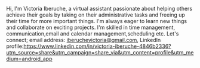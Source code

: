 Hi, I'm Victoria Iberuche, a virtual assistant passionate about helping others achieve their goals by taking on their administrative tasks and freeing up their time for more important things.
 I'm always eager to learn new things and collaborate on exciting projects.
 I'm skilled in time management, communication,email and calendar management,scheduling etc.
 Let's connect; email address: iberuchevictoria@gmail.com, LinkedIn profile:https://www.linkedin.com/in/victoria-iberuche-4846b2336?utm_source=share&utm_campaign=share_via&utm_content=profile&utm_medium=android_app
  
